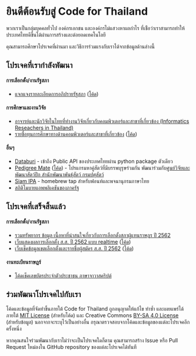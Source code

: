 # ยินดีต้อนรับสู่ Code for Thailand

พวกเราเป็นกลุ่มบุคคลทั่วไป องค์กรเอกชน และองค์กรไม่แสวงหาผลกำไร ที่เช่ือว่าเราสามารถทำให้ประเทศไทยดีขึ้นได้ผ่านการสร้างและต่อยอดเทคโนโลยี

คุณสามารถศึกษาโปรเจคที่ผ่านมา และวิธีการร่วมแรงกับเราได้จากข้อมูลด้านล่างนี้

## โปรเจคที่เรากำลังพัฒนา

#### การเลือกตั้ง/งานรัฐสภา

- [แจกแจงรายละเอียดการอภิปรายรัฐสภา](https://elect.in.th/parliament-listening/) ([โค้ด](https://github.com/codeforthailand/parliament-listening))

#### การศึกษาและงานวิจัย

- [อาจารย์และนักวิจัยในไทยที่ทำงานวิจัยเกี่ยวกับคอมพิวเตอร์และสาขาที่เกี่ยวข้อง (Informatics Reseachers in Thailand)](https://github.com/codeforthailand/informatics-researchers-in-thailand)
- [รายชื่อทุนการศึกษาทางด้านคอมพิวเตอร์และสาขาที่เกี่ยวข้อง](https://codeforthailand.github.io/study-abroad/) ([โค้ด](https://github.com/codeforthailand/study-abroad))

#### อื่นๆ

- [Databuri](https://github.com/codeforthailand/databuri) - เข้าถึง Public API ของประเทศไทยผ่าน python package ตัวเดียว
- [Pedigree Mate](https://codeforthailand.github.io/pedigree-mate/) ([โค้ด](https://github.com/codeforthailand/pedigree-mate)) - โปรแกรมหาคู่สัตว์ที่มีบรรพบุรุษร่วมกัน พัฒนาร่วมกับ[ศูนย์วิจัยและพัฒนาสัตว์ปีก สำนักพัฒนาพันธุ์สัตว์ กรมปศุสัตว์](https://www.facebook.com/PoultryResearchAndDevelopmentCenter/)
- [Siam IPA](https://github.com/codeforthailand/homebrew-siam-ipa) - homebrew tap สำหรับฟอนท์และพจนานุกรมภาษาไทย
- [สถิติโมบายแอพพลิเคชันของภาครัฐ](https://github.com/codeforthailand/dataset-gov-app-statistics)

## โปรเจคที่เสร็จสิ้นแล้ว

#### การเลือกตั้ง/งานรัฐสภา
- [รวมทรัพยากร ข้อมูล เนื้อหาที่น่าสนใจเกี่ยวกับการเลือกตั้งสภาผู้แทนราษฎร ปี 2562](https://github.com/codeforthailand/awesome-election-62)
- [เว็บแสดงผลการเลือกตั้ง ส.ส. ปี 2562 แบบ realtime](https://elect.thematter.co/) ([โค้ด](https://github.com/codeforthailand/election-live))
- [เว็บเช็คข้อมูลเขตเลือกตั้งและรายชื่อผู้สมัคร ส.ส. ปี 2562](https://elect.in.th/candidates) ([โค้ด](https://github.com/codeforthailand/dataset-election-62-candidates))

#### งานทะเบียนราษฎร์
- [โค้ดเช็คเลขบัตรประจำตัวประชาชน ภาษาจาวาสคริปต์](https://github.com/codeforthailand/Thai-Citizen-ID-Validator)

## ร่วมพัฒนาโปรเจคไปกับเรา

โค้ดและข้อมูลที่จัดทำขึ้นภายใต้ Code for Thailand ถูกอนุญาตให้แก้ไข ทำซ้ำ และเผยแพร่ได้ ภายใต้ [MIT License](https://opensource.org/licenses/MIT) (สำหรับโค้ด) และ Creative Commons [BY-SA 4.0 License](https://creativecommons.org/licenses/by-sa/4.0) (สำหรับข้อมูล) นอกจากจะระบุไว้เป็นอย่างอื่น กรุณาตรวจสอบจากโค้ดและข้อมูลของแต่ละโปรเจคอีกครั้งหนึ่ง

หากคุณสนใจร่วมพัฒนากับเราไม่ว่าจะเป็นโปรเจคใดก็ตาม คุณสามารถสร้าง Issue หรือ Pull Request ใหม่ลงใน GitHub repository ของแต่ละโปรเจคได้ทันที
